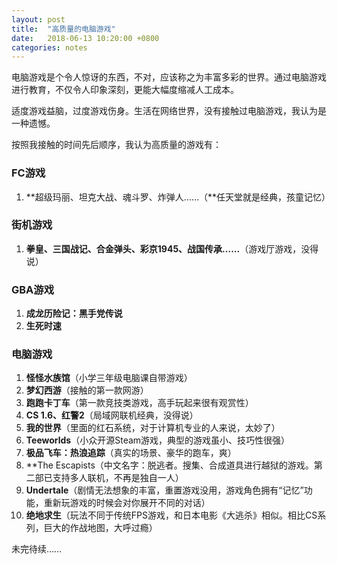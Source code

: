 ```yaml
---
layout: post
title:  "高质量的电脑游戏"
date:   2018-06-13 10:20:00 +0800
categories: notes
---
```


电脑游戏是个令人惊讶的东西，不对，应该称之为丰富多彩的世界。通过电脑游戏进行教育，不仅令人印象深刻，更能大幅度缩减人工成本。

适度游戏益脑，过度游戏伤身。生活在网络世界，没有接触过电脑游戏，我认为是一种遗憾。

按照我接触的时间先后顺序，我认为高质量的游戏有：

### FC游戏

1. **超级玛丽、坦克大战、魂斗罗、炸弹人……（**任天堂就是经典，孩童记忆）

### 街机游戏

1. **拳皇、三国战记、合金弹头、彩京1945、战国传承……**（游戏厅游戏，没得说）

### GBA游戏

1. **成龙历险记：黑手党传说**
2. **生死时速**

### 电脑游戏

1. **怪怪水族馆**（小学三年级电脑课自带游戏）
2. **梦幻西游**（接触的第一款网游）
3. **跑跑卡丁车**（第一款竞技类游戏，高手玩起来很有观赏性）
4. **CS 1.6、红警2**（局域网联机经典，没得说）
5. **我的世界**（里面的红石系统，对于计算机专业的人来说，太妙了）
6. **Teeworlds**（小众开源Steam游戏，典型的游戏虽小、技巧性很强）
7. **极品飞车：热浪追踪**（真实的场景、豪华的跑车，爽）
8. **The Escapists（中文名字：脱逃者。搜集、合成道具进行越狱的游戏。第二部已支持多人联机，不再是独自一人）
9. **Undertale**（剧情无法想象的丰富，重置游戏没用，游戏角色拥有“记忆”功能，重新玩游戏的时候会对你展开不同的对话）
10. **绝地求生**（玩法不同于传统FPS游戏，和日本电影《大逃杀》相似。相比CS系列，巨大的作战地图，大呼过瘾）

未完待续……